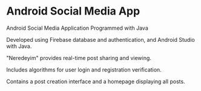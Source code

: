 # Android Social Media App
Android Social Media Application Programmed with Java

Developed using Firebase database and authentication, and Android Studio with Java.

"Neredeyim" provides real-time post sharing and viewing.

Includes algorithms for user login and registration verification.

Contains a post creation interface and a homepage displaying all posts.
